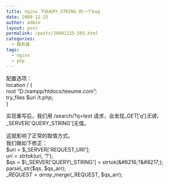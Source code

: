 ```yaml
---
title: nginx 下QUERY_STRING 的一个bug
date: 2009-12-25
author: admin
layout: post
permalink: /posts/20091225-505.html
categories:
  - 服务器
tags:
  - nginx
  - php
---
```

配置选项：  
location / {  
root &#8220;D:/xampp/htdocs/teeume.com&#8221;;  
try_files $uri /t.php;  
}

实现重写后，我们用 /search/?q=test 请求，会发现$\_GET['q'] 无值，$\_SERVER['QUERY_STRING']无值。

这就影响了正常的取值方式。  
我们做如下修正：  
$uri = $\_SERVER['REQUEST\_URI'];  
$uri = strtok($uri, &#8216;?&#8217;);  
$qs = $\_SERVER['QUERY\_STRING'] = strtok(&#8216;?&#8217;);  
parse\_str($qs, $qs\_arr);  
$\_REQUEST = array\_merge($\_REQUEST, $qs\_arr);
